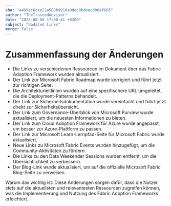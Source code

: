 ```yaml
---
sha: "a499ac6cee21a588b9918a0dec9bdeacd00af605"
author: "TheTrustedAdvisor"
date: "2025-08-08 17:00:41 +0200"
subject: "Updated Links"
merge: false
---
```


# Zusammenfassung der Änderungen

- Die Links zu verschiedenen Ressourcen im Dokument über das Fabric Adoption Framework wurden aktualisiert.
- Der Link zur Microsoft Fabric Roadmap wurde korrigiert und führt jetzt zur richtigen Seite.
- Die Architekturleitlinien wurden auf eine spezifischere URL umgeleitet, die die Deployment-Patterns behandelt.
- Der Link zur Sicherheitsdokumentation wurde vereinfacht und führt jetzt direkt zur Sicherheitsübersicht.
- Der Link zum Governance-Überblick von Microsoft Purview wurde aktualisiert, um die neuesten Informationen zu bieten.
- Der Link zum Cloud Adoption Framework für Azure wurde angepasst, um besser zur Azure-Plattform zu passen.
- Der Link zur Microsoft Learn-Lernpfad-Seite für Microsoft Fabric wurde aktualisiert.
- Neue Links zu Microsoft Fabric Events wurden hinzugefügt, um die Community-Aktivitäten zu fördern.
- Die Links zu den Data Weekender Sessions wurden entfernt, um die Übersichtlichkeit zu verbessern.
- Der Blog-Link wurde aktualisiert, um auf die offizielle Microsoft Fabric Blog-Seite zu verweisen.

Warum das wichtig ist: Diese Änderungen sorgen dafür, dass die Nutzer stets auf die aktuellsten und relevantesten Ressourcen zugreifen können, was die Implementierung und Nutzung des Fabric Adoption Frameworks erleichtert.

